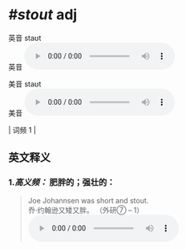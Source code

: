 # ***\#stout*** adj
英音 staʊt  
英音
<audio src="./media/stout-B.aac" controls="controls"></audio>

美音 staʊt  
美音
<audio src="./media/stout.aac" controls="controls"></audio>



| 词频 1 |  

英文释义
---
### 1.*高义频：* **肥胖的；强壮的：**  

 > Joe Johannsen was short and stout.  
 > 乔·约翰逊又矮又胖。  （外研⑦ – 1）  
<audio src="./media/stout-1.aac" controls="controls"></audio>


